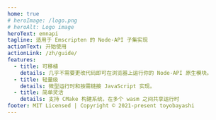 ```yaml
---
home: true
# heroImage: /logo.png
# heroAlt: Logo image
heroText: emnapi
tagline: 适用于 Emscripten 的 Node-API 子集实现
actionText: 开始使用
actionLink: /zh/guide/
features:
  - title: 可移植
    details: 几乎不需要更改代码即可在浏览器上运行你的 Node-API 原生模块。
  - title: 轻量级
    details: 微型运行时和按需链接 JavaScript 实现。
  - title: 简单灵活
    details: 支持 CMake 构建系统，在多个 wasm 之间共享运行时
footer: MIT Licensed | Copyright © 2021-present toyobayashi
---
```

